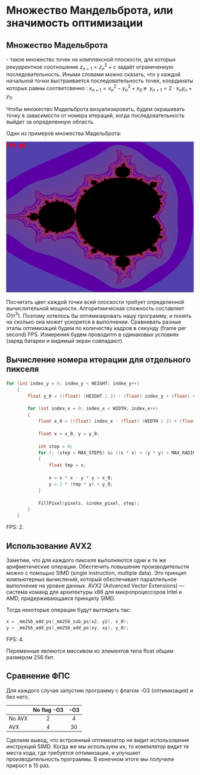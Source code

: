 # Множество Мандельброта, или значимость оптимизации

## Множество Мадельброта
 \- такое множество точек на комплексной плоскости, для которых рекуррентное соотношение $z_{n+1} = z_{n} ^2 + c$ задаёт ограниченную последовательность.
Иными словами можно сказать, что у каждой начальной точки выстраивается последовательность точек, координаты которых равны соответсвенно : $x_{n+1} = x_{n} ^ 2 - y_{n} ^ 2 + x_0$ и $\ y_{n+1} = 2 \cdot x_n y_n  + y_0$.

Чтобы множество Мадельброта визуализировать, будем окрашивать точку в завасимости от номера итераций, когда последовательность выйдет за определенную область.

Один из примеров множества Мадельброта:

![pic1](https://github.com/ask0later/mandelbrot/blob/5c498ba4b698f384ce838ecf5e7c3c02721d1169/image/mandelbrot.png)

Посчитать цвет каждой точки всей плоскости требует определенной вычислительной мощности. Алгоритмическая сложность составляет $O(n^3)$. Поэтому хотелось бы оптимизировать нашу программу, и понять на сколько она может ускорится в выполнении. Сравнивать разные этапы оптимизаций будем по количеству кадров в секунду (frame per second) FPS. Измерения будем проводитm в одинаковых условиях (заряд батареи и видимый экран совпадают).

## Вычисление номера итерации для отдельного пикселя
~~~C++
for (int index_y = 0; index_y < HEIGHT; index_y++)
    {
        float y_0 = ((float) (HEIGHT / 2) - (float) index_y + (float) set->offset_y) * dy * set->scale;

        for (int index_x = 0; index_x < WIDTH; index_x++)
        {
            float x_0 = ((float) index_x - (float) (WIDTH / 2) + (float) set->offset_x) * dx * set->scale;

            float x = x_0, y = y_0;
            
            int step = 0;
            for (; (step < MAX_STEPS) && ((x * x) + (y * y) < MAX_RADIUS_2); step++)
            {
                float tmp = x;

                x = x * x - y * y + x_0;
                y = 2 * (tmp * y) + y_0;
            }

            FillPixel(pixels, &index_pixel, step);
        }
    }
~~~
FPS: 2.

## Использование AVX2
Заметим, что для каждого пикселя выполняются одни и те же арифметические операции. Обеспечить повышение производительсти можно с помощью SIMD (single instruction, multiple data). Это принцип компьютерных вычислений, который обеспечивает параллельное выполнение на уровне данных.
AVX2 (Advanced Vector Extensions) — система команд для архитектуры x86 для микропроцессоров Intel и AMD, придерживающаяся принципу SIMD.

Тогда некоторые операции будут выглядеть так:
~~~ C++
x = _mm256_add_ps(_mm256_sub_ps(x2, y2), x_0);
y = _mm256_add_ps(_mm256_add_ps(xy, xy), y_0);
~~~
FPS: 4.

Переменные являются массивом из элементов типа float общим размером 256 бит.


## Сравнение ФПС
Для каждого случая запустим программу с флагом -O3 (оптимизация) и без него.

|             | No flag  -O3      | -O3            |
| ------      | :---------------: | :------------: |
| No AVX      |        2          |        4       |
| AVX         |        4          |       30       |


Сделаем вывод, что встроенный оптимизатор не видит использования инструкций SIMD. Когда же мы используем их, то компилятор видит те места кода, где требуется оптимизация, и улучшает производительность программы. В конечном итоге мы получили прирост в 15 раз.